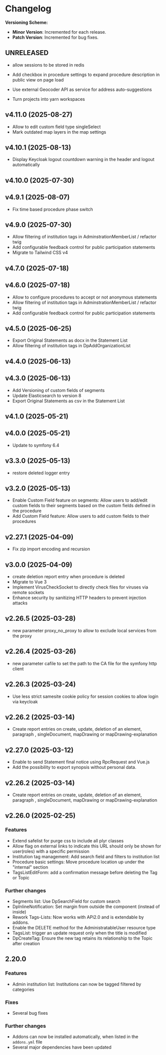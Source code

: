 # Changelog

**Versioning Scheme:**
- **Minor Version**: Incremented for each release.
- **Patch Version**: Incremented for bug fixes.

## UNRELEASED
- allow sessions to be stored in redis

-  Add checkbox in procedure settings to expand procedure description in public view on page load
- Use external Geocoder API as service for address auto-suggestions

- Turn projects into yarn workspaces

## v4.11.0 (2025-08-27)
- Allow to edit custom field type singleSelect
- Mark outdated map layers in the map settings

## v4.10.1 (2025-08-13)
- Display Keycloak logout countdown warning in the header and logout automatically

## v4.10.0 (2025-07-30)
## v4.9.1 (2025-08-07)
- Fix time based procedure phase switch

## v4.9.0 (2025-07-30)
- Allow filtering of institution tags in AdminstrationMemberList / refactor twig
- Add configurable feedback control for public participation statements
- Migrate to Tailwind CSS v4

## v4.7.0 (2025-07-18)
## v4.6.0 (2025-07-18)
- Allow to configure procedures to accept or not anonymous statements
- Allow filtering of institution tags in AdminstrationMemberList / refactor twig
- Add configurable feedback control for public participation statements 


## v4.5.0 (2025-06-25)
- Export Original Statements as docx in the Statement List
- Allow filtering of institution tags in DpAddOrganizationList

## v4.4.0 (2025-06-13)
## v4.3.0 (2025-06-13)
- Add Versioning of custom fields of segments
- Update Elasticsearch to version 8
- Export Original Statements as csv in the Statement List

## v4.1.0 (2025-05-21)
## v4.0.0 (2025-05-21)
- Update to symfony 6.4

## v3.3.0 (2025-05-13)
- restore deleted logger entry 

## v3.2.0 (2025-05-13)
- Enable Custom Field feature on segments: Allow users to add/edit custom fields to their segments     based on the custom fields defined in the procedure
- Add Custom Field feature: Allow users to add custom fields to their procedures

## v2.27.1 (2025-04-09)
- Fix zip import encoding and recursion

## v3.0.0 (2025-04-09)
- create deletion report entry when procedure is deleted
- Migrate to Vue 3
- Implement VirusCheckSocket to directly check files for viruses via remote sockets
- Enhance security by sanitizing HTTP headers to prevent injection attacks

## v2.26.5 (2025-03-28)
- new parameter proxy_no_proxy to allow to exclude local services from the proxy

## v2.26.4 (2025-03-26)
- new parameter cafile to set the path to the CA file for the symfony http client

## v2.26.3 (2025-03-24)
- Use less strict samesite cookie policy for session cookies to allow login via keycloak

## v2.26.2 (2025-03-14)
- Create report entries on create, update, deletion of an element, paragraph , singleDocument, mapDrawing or mapDrawing-explanation

## v2.27.0 (2025-03-12)
- Enable to send Statement final notice using RpcRequest and Vue.js
- Add the possibility to export synopsis without personal data.


## v2.26.2 (2025-03-14)
- Create report entries on create, update, deletion of an element, paragraph , singleDocument, mapDrawing or mapDrawing-explanation


## v2.26.0 (2025-02-25)

### Features
- Extend safelist for purge css to include all plyr classes
- Allow flag on external links to indicate this URL should only be shown for user(roles) with a specific permission
- Institution tag management: Add search field and filters to institution list
- Procedure basic settings: Move procedure location up under the "internal" section
- TagsListEditForm: add a confirmation message before deleting the Tag or Topic

### Further changes
- Segments list: Use DpSearchField for custom search
- DpInlineNotification: Set margin from outside the component (instead of inside)
- Rework Tags-Lists: Now works with APi2.0 and is extendable by addons.
- Enable the DELETE method for the AdministratableUser resource type
- TagsList: trigger an update request only when the title is modified
- DpCreateTag: Ensure the new tag retains its relationship to the Topic after creation


## 2.20.0

### Features
- Admin institution list: Institutions can now be tagged filtered by categories

### Fixes
- Several bug fixes

### Further changes
- Addons can now be installed automatically, when listed in the `addons.yml` file
- Several major dependencies have been updated
